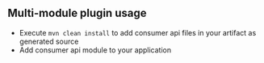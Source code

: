 Multi-module plugin usage
---
* Execute `mvn clean install` to add consumer api files in your artifact as generated source
* Add consumer api module to your application 